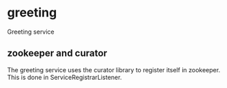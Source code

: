# greeting
Greeting service

## zookeeper and curator
The greeting service uses the curator library to register itself in zookeeper.
This is done in ServiceRegistrarListener.


